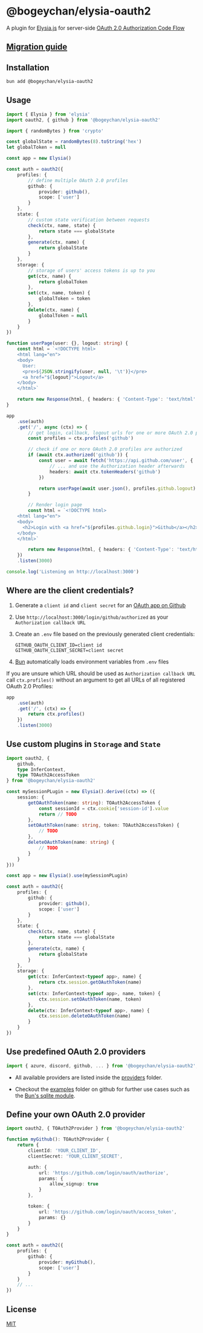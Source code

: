 # @bogeychan/elysia-oauth2

A plugin for [Elysia.js](https://elysiajs.com) for server-side [OAuth 2.0 Authorization Code Flow](https://www.oauth.com/oauth2-servers/server-side-apps/authorization-code)

## [Migration guide](./MIGRATION.md)

## Installation

```bash
bun add @bogeychan/elysia-oauth2
```

## Usage

```ts
import { Elysia } from 'elysia'
import oauth2, { github } from '@bogeychan/elysia-oauth2'

import { randomBytes } from 'crypto'

const globalState = randomBytes(8).toString('hex')
let globalToken = null

const app = new Elysia()

const auth = oauth2({
	profiles: {
		// define multiple OAuth 2.0 profiles
		github: {
			provider: github(),
			scope: ['user']
		}
	},
	state: {
		// custom state verification between requests
		check(ctx, name, state) {
			return state === globalState
		},
		generate(ctx, name) {
			return globalState
		}
	},
	storage: {
		// storage of users' access tokens is up to you
		get(ctx, name) {
			return globalToken
		},
		set(ctx, name, token) {
			globalToken = token
		},
		delete(ctx, name) {
			globalToken = null
		}
	}
})

function userPage(user: {}, logout: string) {
	const html = `<!DOCTYPE html>
    <html lang="en">
    <body>
      User:
      <pre>${JSON.stringify(user, null, '\t')}</pre>
      <a href="${logout}">Logout</a>
    </body>
    </html>`

	return new Response(html, { headers: { 'Content-Type': 'text/html' } })
}

app
	.use(auth)
	.get('/', async (ctx) => {
		// get login, callback, logout urls for one or more OAuth 2.0 profiles
		const profiles = ctx.profiles('github')

		// check if one or more OAuth 2.0 profiles are authorized
		if (await ctx.authorized('github')) {
			const user = await fetch('https://api.github.com/user', {
				// ... and use the Authorization header afterwards
				headers: await ctx.tokenHeaders('github')
			})

			return userPage(await user.json(), profiles.github.logout)
		}

		// Render login page
		const html = `<!DOCTYPE html>
    <html lang="en">
    <body>
      <h2>Login with <a href="${profiles.github.login}">Github</a></h2>
    </body>
    </html>`

		return new Response(html, { headers: { 'Content-Type': 'text/html' } })
	})
	.listen(3000)

console.log('Listening on http://localhost:3000')
```

## Where are the client credentials?

1. Generate a `client id` and `client secret` for an [OAuth app on Github](https://docs.github.com/en/developers/apps/building-oauth-apps/creating-an-oauth-app)
2. Use `http://localhost:3000/login/github/authorized` as your `Authorization callback URL`
3. Create an `.env` file based on the previously generated client credentials:

   ```env
   GITHUB_OAUTH_CLIENT_ID=client id
   GITHUB_OAUTH_CLIENT_SECRET=client secret
   ```

4. [Bun](https://bun.sh/docs/runtime/env) automatically loads environment variables from `.env` files

If you are unsure which URL should be used as `Authorization callback URL` call `ctx.profiles()` without an argument to get all URLs of all registered OAuth 2.0 Profiles:

```ts
app
	.use(auth)
	.get('/', (ctx) => {
		return ctx.profiles()
	})
	.listen(3000)
```

## Use custom plugins in `Storage` and `State`

```ts
import oauth2, {
	github,
	type InferContext,
	type TOAuth2AccessToken
} from '@bogeychan/elysia-oauth2'

const mySessionPLugin = new Elysia().derive((ctx) => ({
	session: {
		getOAuthToken(name: string): TOAuth2AccessToken {
			const sessionId = ctx.cookie['session-id'].value
			return // TODO
		},
		setOAuthToken(name: string, token: TOAuth2AccessToken) {
			// TODO
		},
		deleteOAuthToken(name: string) {
			// TODO
		}
	}
}))

const app = new Elysia().use(mySessionPLugin)

const auth = oauth2({
	profiles: {
		github: {
			provider: github(),
			scope: ['user']
		}
	},
	state: {
		check(ctx, name, state) {
			return state === globalState
		},
		generate(ctx, name) {
			return globalState
		}
	},
	storage: {
		get(ctx: InferContext<typeof app>, name) {
			return ctx.session.getOAuthToken(name)
		},
		set(ctx: InferContext<typeof app>, name, token) {
			ctx.session.setOAuthToken(name, token)
		},
		delete(ctx: InferContext<typeof app>, name) {
			ctx.session.deleteOAuthToken(name)
		}
	}
})
```

## Use predefined OAuth 2.0 providers

```ts
import { azure, discord, github, ... } from '@bogeychan/elysia-oauth2';
```

- All available providers are listed inside the [providers](./src/providers) folder.

- Checkout the [examples](./examples) folder on github for further use cases such as the [Bun's sqlite module](https://bun.sh/docs/api/sqlite).

## Define your own OAuth 2.0 provider

```ts
import oauth2, { TOAuth2Provider } from '@bogeychan/elysia-oauth2'

function myGithub(): TOAuth2Provider {
	return {
		clientId: 'YOUR_CLIENT_ID',
		clientSecret: 'YOUR_CLIENT_SECRET',

		auth: {
			url: 'https://github.com/login/oauth/authorize',
			params: {
				allow_signup: true
			}
		},

		token: {
			url: 'https://github.com/login/oauth/access_token',
			params: {}
		}
	}
}

const auth = oauth2({
	profiles: {
		github: {
			provider: myGithub(),
			scope: ['user']
		}
	}
	// ...
})
```

## License

[MIT](LICENSE)

